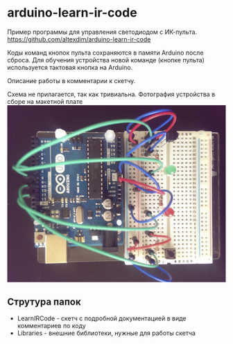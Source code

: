 arduino-learn-ir-code
=====================

Пример программы для управления светодиодом с ИК-пульта.
https://github.com/altexdim/arduino-learn-ir-code

Коды команд кнопок пульта сохраняются в памяти Arduino после сброса.
Для обучения устройства новой команде (кнопке пульта) используется
тактовая кнопка на Arduino.

Описание работы в комментарии к скетчу.

Схема не прилагается, так как тривиальна.
Фотография устройства в сборе на макетной плате 
![Проект в собранном виде](/LearnIRCode/LearnIRCode_BreadBoard.png?raw=true "Проект в собранном виде")

Струтура папок
---------------------

* LearnIRCode - скетч с подробной документацией в виде комментариев по коду
* Libraries - внешние библиотеки, нужные для работы скетча
